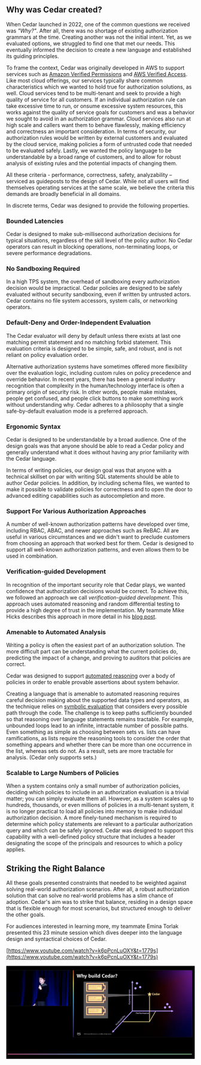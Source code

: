 ## Why was Cedar created?

When Cedar launched in 2022, one of the common questions we received was *"Why?"*. After all, there was no shortage of existing authorization grammars at the time. Creating another was not the initial intent. Yet, as we evaluated options, we struggled to find one that met our needs. This eventually informed the decision to create a new language and established its guiding principles.

To frame the context, Cedar was originally developed in AWS to support services such as [Amazon Verified Permissions](https://aws.amazon.com/verified-permissions/) and [AWS Verified Access](https://aws.amazon.com/verified-access/). Like most cloud offerings, our services typically share common characteristics which we wanted to hold true for authorization solutions, as well. Cloud services tend to be multi-tenant and seek to provide a high quality of service for all customers. If an individual authorization rule can take excessive time to run, or onsume excessive system resources, this works against the quality of service goals for customers and was a behavior we sought to avoid in an authorization grammar. Cloud services also run at high scale and callers want them to behave flawlessly, making efficiency and correctness an important consideration. In terms of security, our authorization rules would be written by external customers and evaluated by the cloud service, making policies a form of untrusted code that needed to be evaluated safely. Lastly, we wanted the policy language to be understandable by a broad range of customers, and to allow for robust analysis of existing rules and the potential impacts of changing them.

All these criteria - performance, correctness, safety, analyzability – serviced as guideposts to the design of Cedar. While not all users will find themselves operating services at the same scale, we believe the criteria this demands are broadly beneficial in all domains. 

In discrete terms, Cedar was designed to provide the following properties.

### Bounded Latencies
Cedar is designed to make sub-millisecond authorization decisions for typical situations, regardless of the skill level of the policy author. No Cedar operators can result in blocking operations, non-terminating loops, or severe performance degradations. 

### No Sandboxing Required
In a high TPS system, the overhead of sandboxing every authorization decision would be impractical. Cedar policies are designed to be safely evaluated without security sandboxing, even if written by untrusted actors. Cedar contains no file system accessors, system calls, or networking operators.

### Default-Deny and Order-Independent Evaluation
The Cedar evaluator will deny by default unless there exists at last one matching permit statement and no matching forbid statement. This evaluation criteria is designed to be simple, safe, and robust, and is not reliant on policy evaluation order. 

Alternative authorization systems have sometimes offered more flexibility over the evaluation logic, including custom rules on policy precedence and override behavior. In recent years, there has been a general industry recognition that complexity in the human/technology interface is often a primary origin of security risk. In other words, people make mistakes, people get confused, and people click buttons to make something work without understanding why. Cedar adheres to a philosophy that a single safe-by-default evaluation mode is a preferred approach. 

### Ergonomic Syntax
Cedar is designed to be understandable by a broad audience. One of the design goals was that anyone should be able to read a Cedar policy and generally understand what it does without having any prior familiarity with the Cedar language.

In terms of writing policies, our design goal was that anyone with a technical skillset on par with writing SQL statements should be able to author Cedar policies. In addition, by including schema files, we wanted to make it possible to validate policies for correctness and to open the door to advanced editing capabilities such as autocompletion and more.

### Support For Various Authorization Approaches 
A number of well-known authorization patterns have developed over time, including RBAC, ABAC, and newer approaches such as ReBAC. All are useful in various circumstances and we didn't want to preclude customers from choosing an approach that worked best for them. Cedar is designed to support all well-known authorization patterns, and even allows them to be used in combination.

### Verification-guided Development
In recognition of the important security role that Cedar plays, we wanted confidence that authorization decisions would be correct. To achieve this, we followed an approach we call *verification-guided development*. This approach uses automated reasoning and random differential testing to provide a high degree of trust in the implementation. My teammate Mike Hicks describes this approach in more detail in his [blog post](https://www.amazon.science/blog/how-we-built-cedar-with-automated-reasoning-and-differential-testing).

### Amenable to Automated Analysis
Writing a policy is often the easiest part of an authorization solution. The more difficult part can be understanding what the current policies do, predicting the impact of a change, and proving to auditors that policies are correct.

Cedar was designed to support [automated reasoning](https://en.wikipedia.org/wiki/Automated_reasoning) over a body of policies in order to enable provable assertions about system behavior. 

Creating a language that is amenable to automated reasoning requires careful decision making about the supported data types and operators, as the technique relies on [symbolic evaluation](https://en.wikipedia.org/wiki/Symbolic_execution) that considers every possible path through the code. The challenge is to keep paths sufficiently bounded so that reasoning over language statements remains tractable. For example, unbounded loops lead to an infinite, intractable number of possible paths. Even something as simple as choosing between sets vs. lists can have ramifications, as lists require the reasoning tools to consider the order that something appears and  whether there can be more than one occurrence in the list, whereas sets do not. As a result, sets are more tractable for analysis. (Cedar only supports sets.)

### Scalable to Large Numbers of Policies
When a system contains only a small number of authorization policies, deciding which policies to include in an authorization evaluation is a trivial matter; you can simply evaluate them all. However, as a system scales up to hundreds, thousands, or even millions of policies in a multi-tenant system, it is no longer practical to load all policies into memory to make individual authorization decision. A more finely-tuned mechanism is required to determine which policy statements are relevant to a particular authorization query and which can be safely ignored. Cedar was designed to support this capability with a well-defined policy structure that includes a header designating the scope of the principals and resources to which a policy applies. 

## Striking the Right Balance 
All these goals presented constraints that needed to be weighted against solving real-world authorization scenarios. After all, a robust authorization solution that can solve no real-world problems has a slim chance of adoption. Cedar's aim was to strike that balance, residing in a design space that is flexible enough for most scenarios, but structured enough to deliver the other goals. 

For audiences interested in learning more, my teammate Emina Torlak presented this 23 minute session which dives deeper into the language design and syntactical choices of Cedar.

[https://www.youtube.com/watch?v=k6pPcnLuOXY&t=1779s](https://www.youtube.com/watch?v=k6pPcnLuOXY&t=1779s)
<p>
  <a href="https://www.youtube.com/watch?v=k6pPcnLuOXY&t=1779s" title="Cedar Presentation">
    <img src="./presentation-screenshot.png" alt="Screenshot of Cedar Presentation"/>
  </a>
</p>

